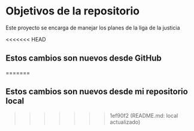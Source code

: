 # Objetivos de la repositorio

Este proyecto se encarga de manejar los planes de la liga de la justicia

<<<<<<< HEAD
## Estos cambios son nuevos desde GitHub
=======
## Estos cambios son nuevos desde mi repositorio local
>>>>>>> 1ef90f2 (README.md: local actualizado)
